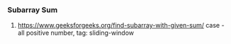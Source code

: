 ### Subarray Sum

1) https://www.geeksforgeeks.org/find-subarray-with-given-sum/    case - all positive number,  tag: sliding-window


